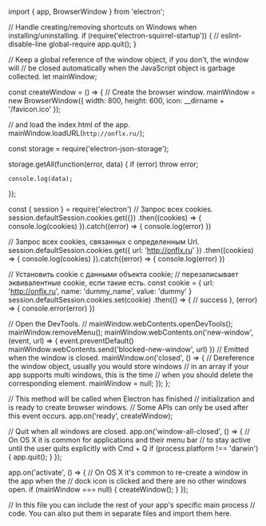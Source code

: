 

import { app, BrowserWindow } from 'electron';

// Handle creating/removing shortcuts on Windows when installing/uninstalling.
if (require('electron-squirrel-startup')) { // eslint-disable-line global-require
  app.quit();
}

// Keep a global reference of the window object, if you don't, the window will
// be closed automatically when the JavaScript object is garbage collected.
let mainWindow;

const createWindow = () => {
  // Create the browser window.
  mainWindow = new BrowserWindow({
    width: 800,
    height: 600,
    icon: __dirname + '/favicon.ico'
  });

  // and load the index.html of the app.
  mainWindow.loadURL(`http://onflx.ru/`);

  
  const storage = require('electron-json-storage');

  storage.getAll(function(error, data) {
    if (error) throw error;
  
    console.log(data);
  });


  const { session } = require('electron')
// Запрос всех cookies.
session.defaultSession.cookies.get({})
  .then((cookies) => {
    console.log(cookies)
  }).catch((error) => {
    console.log(error)
  })

// Запрос всех cookies, связанных с определенным Url.
session.defaultSession.cookies.get({ url: 'http://onflx.ru' })
  .then((cookies) => {
    console.log(cookies)
  }).catch((error) => {
    console.log(error)
  })

// Установить cookie с данными объекта cookie;
// перезаписывает эквивалентные cookie, если такие есть.
const cookie = { url: 'http://onflx.ru', name: 'dummy_name', value: 'dummy' }
session.defaultSession.cookies.set(cookie)
  .then(() => {
    // success
  }, (error) => {
    console.error(error)
  })



  // Open the DevTools.
  // mainWindow.webContents.openDevTools();
  mainWindow.removeMenu();
  mainWindow.webContents.on('new-window', (event, url) => {
    event.preventDefault()
    mainWindow.webContents.send('blocked-new-window', url)
  })
  // Emitted when the window is closed.
  mainWindow.on('closed', () => {
    // Dereference the window object, usually you would store windows
    // in an array if your app supports multi windows, this is the time
    // when you should delete the corresponding element.
    mainWindow = null;
  });
};

// This method will be called when Electron has finished
// initialization and is ready to create browser windows.
// Some APIs can only be used after this event occurs.
app.on('ready', createWindow);

// Quit when all windows are closed.
app.on('window-all-closed', () => {
  // On OS X it is common for applications and their menu bar
  // to stay active until the user quits explicitly with Cmd + Q
  if (process.platform !== 'darwin') {
    app.quit();
  }
});

app.on('activate', () => {
  // On OS X it's common to re-create a window in the app when the
  // dock icon is clicked and there are no other windows open.
  if (mainWindow === null) {
    createWindow();
  }
});

// In this file you can include the rest of your app's specific main process
// code. You can also put them in separate files and import them here.

